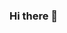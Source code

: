 ### Hi there 👋

<!--
**Koreijutsu/Koreijutsu** is a ✨ _special_ ✨ repository because its `README.md` (this file) appears on your GitHub profile.

Here are some ideas to get you started:

### Jestem Kamil

###  🔭 Obecnie próbuję coś zrobić :)
###  🌱 Uczę się Pythona.
###  💬 Możesz mnie zapytać o co chcesz, tylko czy odpowiedź ci będzie pasować to już inna rzecz.
###  ⚡ Fun fact: Brak
-->
